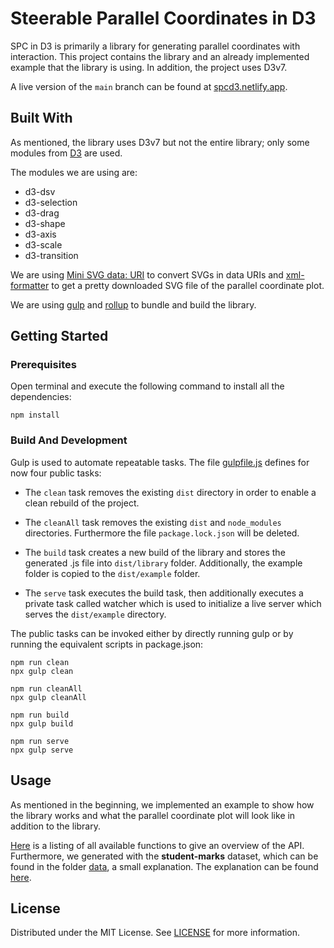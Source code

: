 # Steerable Parallel Coordinates in D3

SPC in D3 is primarily a library for generating parallel coordinates with interaction.
This project contains the library and an already implemented example
that the library is using. In addition, the project uses D3v7.

A live version of the `main` branch can be found at
[spcd3.netlify.app](https://spcd3.netlify.app/).

## Built With

As mentioned, the library uses D3v7 but not the entire library; only some modules from [D3](https://d3js.org/) are used.

The modules we are using are:
 - d3-dsv
 - d3-selection
 - d3-drag
 - d3-shape
 - d3-axis
 - d3-scale
 - d3-transition

 We are using [Mini SVG data: URI](https://github.com/tigt/mini-svg-data-uri#readme) to convert SVGs in data URIs and [xml-formatter](https://github.com/chrisbottin/xml-formatter#readme) to get a pretty downloaded SVG file of the parallel coordinate plot.

 We are using [gulp](https://gulpjs.com/) and [rollup](https://rollupjs.org/) to bundle and build the library.


## Getting Started

### Prerequisites

Open terminal and execute the following command to install all the dependencies:


``` 
npm install 
```

### Build And Development

Gulp is used to automate repeatable tasks. The file [gulpfile.js](gulpfile.js)
defines for now four public tasks:

- The `clean` task removes the existing `dist` directory in
  order to enable a clean rebuild of the project.

- The `cleanAll` task removes the existing `dist` and `node_modules` directories.
  Furthermore the file `package.lock.json` will be deleted.

- The `build` task creates a new build of the library and stores the generated .js file into
  `dist/library` folder. Additionally, the example folder is copied to the `dist/example` folder.

- The `serve` task executes the build task, then additionally executes a private task called watcher which 
is used to initialize a live server which serves the `dist/example` directory.


The public tasks can be invoked either by directly running gulp or
by running the equivalent scripts in package.json:

```
npm run clean
npx gulp clean

npm run cleanAll
npx gulp cleanAll

npm run build
npx gulp build

npm run serve
npx gulp serve
```

## Usage

As mentioned in the beginning, we implemented an example to show how the library works and what the parallel coordinate plot will look like in addition to the library.

[Here](./src/lib/LIBRARY.md) is a listing of all available functions to give an overview of the API. Furthermore, we generated with the **student-marks** dataset, which can be found in the folder [data](./src/example/data/), a small explanation. The explanation can be found [here](./src/example/DESCRIPTION.md).

## License

Distributed under the MIT License. See [LICENSE](LICENSE) for more information.
